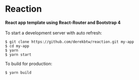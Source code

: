 # Reaction
**React app template using React-Router and Bootstrap 4**
<br/>
<br/>
To start a development server with auto refresh:<br/>
```
$ git clone https://github.com/derekbtw/reaction.git my-app
$ cd my-app
$ yarn
$ yarn start
```

To build for production:<br/>
```
$ yarn build
```
